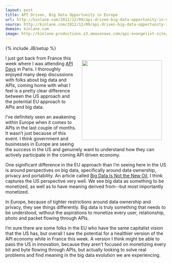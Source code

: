 ```yaml
---
layout: post
title: API Driven, Big Data Opportunity in Europe
url: http://kinlane.com/2012/12/09/api-driven-big-data-opportunity-in-europe/
source: http://kinlane.com/2012/12/09/api-driven-big-data-opportunity-in-europe/
domain: kinlane.com
image: http://kinlane-productions.s3.amazonaws.com/api-evangelist-site/blog/europe-api-big-data.jpg
---
```

{% include JB/setup %}<p><img style="padding: 15px;" src="https://s3.amazonaws.com/kinlane-productions/api-evangelist/europe-api-big-data.jpg" alt="" width="250" align="right" /></p>
<p>I just got back from France this week where I was attending <a title="API Days" href="http://apidays.io">API Days</a> in Paris. I thoroughly enjoyed many deep discussions with folks about big data and APIs, coming home with what I feel is a pretty clear difference between the US approach and the potential EU approach to APIs and big data.</p>
<p>I&rsquo;ve definitely seen an awakening within Europe when it comes to APIs in the last couple of months.  It wasn&rsquo;t just because of this event.  I think government and businesses in Europe are seeing the success in the US and genuinely want to understand how they can actively participate in the coming API driven economy.</p>
<p>One significant difference in the EU approach than I&rsquo;m seeing here in the US is around perspectives on big data, specifically around data ownership, privacy and portability.  An article called <a href="http://blogs.hbr.org/cs/2012/11/data_humans_and_the_new_oil.html">Big Data Is Not the New Oil</a>, I think captures the US perspective very well.  We see big data as something to be monetized, as well as to have meaning derived from--but most importantly monetized.</p>
<p>In Europe, because of tighter restrictions around data ownership and privacy, they see things differently.  Big data is truly something that needs to be understood, without the aspirations to monetize every user, relationship, photo and packet flowing through APIs.</p>
<p>I&rsquo;m sure there are some folks in the EU who have the same capitalist vision that the US has, but overall I saw the potential for a healthier version of the API economy while in France this week.  A version I think might be able to pass the US in innovation, because they aren&rsquo;t focused on monetizing every bit and byte flowing through APIs, but actually looking to solve real problems and find meaning in the big data evolution we are experiencing.</p>